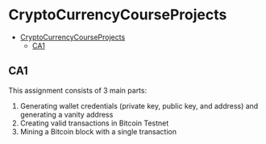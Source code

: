# CryptoCurrencyCourseProjects

- [CryptoCurrencyCourseProjects](#cryptocurrencycourseprojects)
  - [CA1](#ca1)
 
## CA1

This assignment consists of 3 main parts:

1. Generating wallet credentials (private key, public key, and address) and generating a vanity address
2. Creating valid transactions in Bitcoin Testnet
3. Mining a Bitcoin block with a single transaction